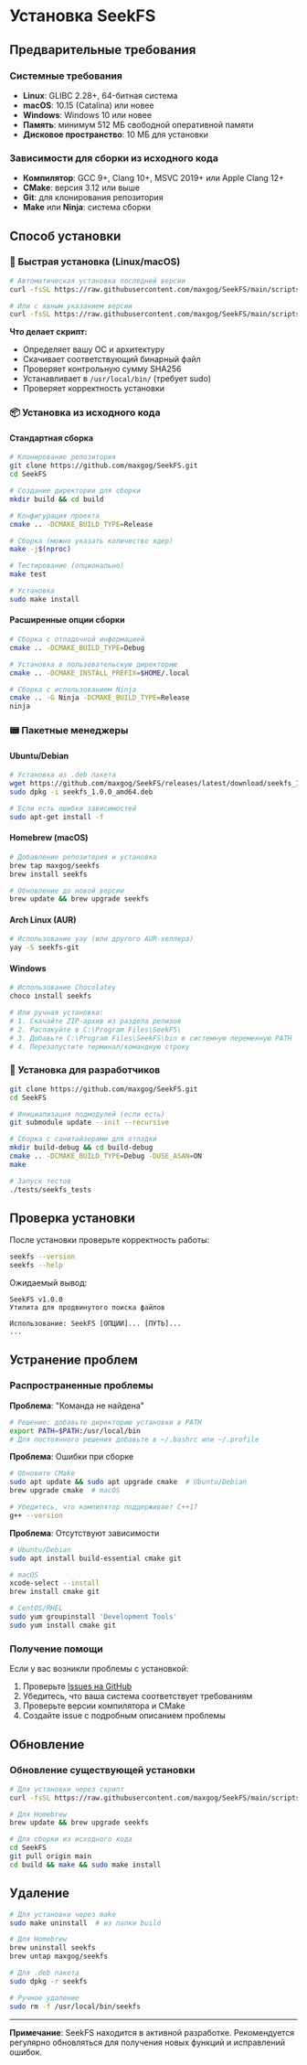 # Установка SeekFS

## Предварительные требования

### Системные требования
- **Linux**: GLIBC 2.28+, 64-битная система
- **macOS**: 10.15 (Catalina) или новее
- **Windows**: Windows 10 или новее
- **Память**: минимум 512 МБ свободной оперативной памяти
- **Дисковое пространство**: 10 МБ для установки

### Зависимости для сборки из исходного кода
- **Компилятор**: GCC 9+, Clang 10+, MSVC 2019+ или Apple Clang 12+
- **CMake**: версия 3.12 или выше
- **Git**: для клонирования репозитория
- **Make** или **Ninja**: система сборки

## Способ установки

### 🚀 Быстрая установка (Linux/macOS)

```bash
# Автоматическая установка последней версии
curl -fsSL https://raw.githubusercontent.com/maxgog/SeekFS/main/scripts/install.sh | sh

# Или с явным указанием версии
curl -fsSL https://raw.githubusercontent.com/maxgog/SeekFS/main/scripts/install.sh | sh -s -- v1.0.0
```

**Что делает скрипт:**
- Определяет вашу ОС и архитектуру
- Скачивает соответствующий бинарный файл
- Проверяет контрольную сумму SHA256
- Устанавливает в `/usr/local/bin/` (требует sudo)
- Проверяет корректность установки

### 📦 Установка из исходного кода

#### Стандартная сборка
```bash
# Клонирование репозитория
git clone https://github.com/maxgog/SeekFS.git
cd SeekFS

# Создание директории для сборки
mkdir build && cd build

# Конфигурация проекта
cmake .. -DCMAKE_BUILD_TYPE=Release

# Сборка (можно указать количество ядер)
make -j$(nproc)

# Тестирование (опционально)
make test

# Установка
sudo make install
```

#### Расширенные опции сборки
```bash
# Сборка с отладочной информацией
cmake .. -DCMAKE_BUILD_TYPE=Debug

# Установка в пользовательскую директорию
cmake .. -DCMAKE_INSTALL_PREFIX=$HOME/.local

# Сборка с использованием Ninja
cmake .. -G Ninja -DCMAKE_BUILD_TYPE=Release
ninja
```

### 📟 Пакетные менеджеры

#### Ubuntu/Debian
```bash
# Установка из .deb пакета
wget https://github.com/maxgog/SeekFS/releases/latest/download/seekfs_1.0.0_amd64.deb
sudo dpkg -i seekfs_1.0.0_amd64.deb

# Если есть ошибки зависимостей
sudo apt-get install -f
```

#### Homebrew (macOS)
```bash
# Добавление репозитория и установка
brew tap maxgog/seekfs
brew install seekfs

# Обновление до новой версии
brew update && brew upgrade seekfs
```

#### Arch Linux (AUR)
```bash
# Использование yay (или другого AUR-хелпера)
yay -S seekfs-git
```

#### Windows
```bash
# Использование Chocolatey
choco install seekfs

# Или ручная установка:
# 1. Скачайте ZIP-архив из раздела релизов
# 2. Распакуйте в C:\Program Files\SeekFS\
# 3. Добавьте C:\Program Files\SeekFS\bin в системную переменную PATH
# 4. Перезапустите терминал/командную строку
```

### 🔧 Установка для разработчиков

```bash
git clone https://github.com/maxgog/SeekFS.git
cd SeekFS

# Инициализация подмодулей (если есть)
git submodule update --init --recursive

# Сборка с санитайзерами для отладки
mkdir build-debug && cd build-debug
cmake .. -DCMAKE_BUILD_TYPE=Debug -DUSE_ASAN=ON
make

# Запуск тестов
./tests/seekfs_tests
```

## Проверка установки

После установки проверьте корректность работы:

```bash
seekfs --version
seekfs --help
```

Ожидаемый вывод:
```
SeekFS v1.0.0
Утилита для продвинутого поиска файлов

Использование: SeekFS [ОПЦИИ]... [ПУТЬ]...
...
```

## Устранение проблем

### Распространенные проблемы

**Проблема**: "Команда не найдена"
```bash
# Решение: добавьте директорию установки в PATH
export PATH=$PATH:/usr/local/bin
# Для постоянного решения добавьте в ~/.bashrc или ~/.profile
```

**Проблема**: Ошибки при сборке
```bash
# Обновите CMake
sudo apt update && sudo apt upgrade cmake  # Ubuntu/Debian
brew upgrade cmake  # macOS

# Убедитесь, что компилятор поддерживает C++17
g++ --version
```

**Проблема**: Отсутствуют зависимости
```bash
# Ubuntu/Debian
sudo apt install build-essential cmake git

# macOS
xcode-select --install
brew install cmake git

# CentOS/RHEL
sudo yum groupinstall 'Development Tools'
sudo yum install cmake git
```

### Получение помощи

Если у вас возникли проблемы с установкой:
1. Проверьте [Issues на GitHub](https://github.com/maxgog/SeekFS/issues)
2. Убедитесь, что ваша система соответствует требованиям
3. Проверьте версии компилятора и CMake
4. Создайте issue с подробным описанием проблемы

## Обновление

### Обновление существующей установки

```bash
# Для установки через скрипт
curl -fsSL https://raw.githubusercontent.com/maxgog/SeekFS/main/scripts/install.sh | sh

# Для Homebrew
brew update && brew upgrade seekfs

# Для сборки из исходного кода
cd SeekFS
git pull origin main
cd build && make && sudo make install
```

## Удаление

```bash
# Для установки через make
sudo make uninstall  # из папки build

# Для Homebrew
brew uninstall seekfs
brew untap maxgog/seekfs

# Для .deb пакета
sudo dpkg -r seekfs

# Ручное удаление
sudo rm -f /usr/local/bin/seekfs
```

---

**Примечание**: SeekFS находится в активной разработке. Рекомендуется регулярно обновляться для получения новых функций и исправлений ошибок.
